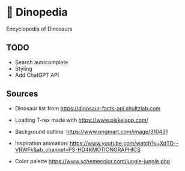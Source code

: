 # 🦖 Dinopedia

Encyclopedia of Dinosaurs

## TODO
- Search autocomplete
- Styling
- Add ChatGPT API

## Sources
- Dinosaur list from https://dinosaur-facts-api.shultzlab.com
- Loading T-rex made with https://www.piskelapp.com/

- Background outline: https://www.pngmart.com/image/310431

- Inspiration animation: https://www.youtube.com/watch?v=XdTD--VRWFk&ab_channel=PS-HD4KMOTIONGRAPHICS
- Color palette https://www.schemecolor.com/jungle-jungle.php